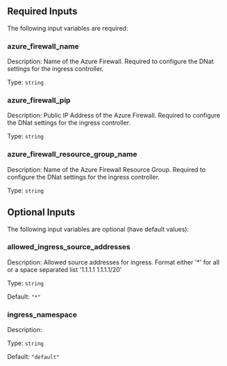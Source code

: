 ## Required Inputs

The following input variables are required:

### azure\_firewall\_name

Description: Name of the Azure Firewall. Required to configure the DNat settings for the ingress controller.

Type: `string`

### azure\_firewall\_pip

Description: Public IP Address of the Azure Firewall. Required to configure the DNat settings for the ingress controller.

Type: `string`

### azure\_firewall\_resource\_group\_name

Description: Name of the Azure Firewall Resource Group. Required to configure the DNat settings for the ingress controller.

Type: `string`

## Optional Inputs

The following input variables are optional (have default values):

### allowed\_ingress\_source\_addresses

Description: Allowed source addresses for ingress. Format either '*' for all or a space separated list '1.1.1.1 1.1.1.1/20'

Type: `string`

Default: `"*"`

### ingress\_namespace

Description:

Type: `string`

Default: `"default"`

